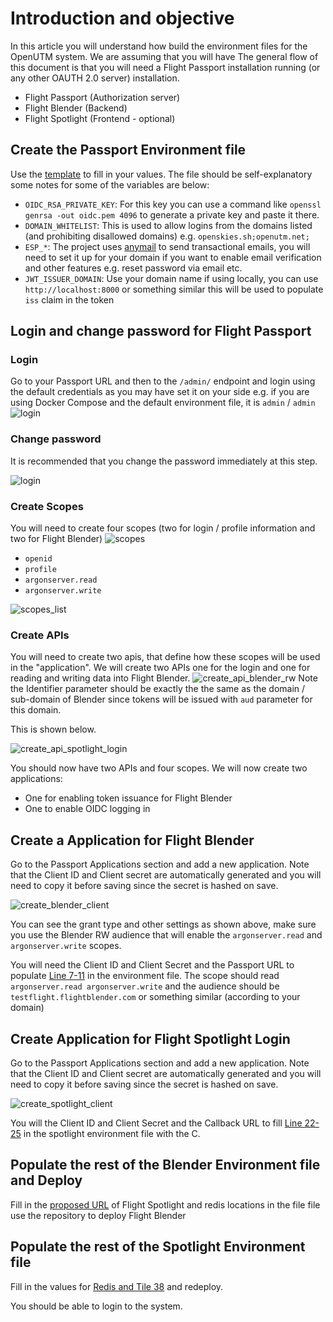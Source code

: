 # Introduction and objective

In this article you will understand how build the environment files for the OpenUTM system. We are assuming that you will have  The general flow of this document is that you will need a Flight Passport installation running (or any other OAUTH 2.0 server) installation.

- Flight Passport (Authorization server)
- Flight Blender (Backend)
- Flight Spotlight (Frontend - optional)

## Create the Passport Environment file

Use the [template](env.examples/.passport.env.example) to fill in your values. The file should be self-explanatory some notes for some of the variables are below:

- `OIDC_RSA_PRIVATE_KEY`: For this key you can use a command like `openssl genrsa -out oidc.pem 4096` to generate a private key and paste it there.
- `DOMAIN_WHITELIST`: This is used to allow logins from the domains listed (and prohibiting disallowed domains) e.g. `openskies.sh;openutm.net;`
- `ESP_*`: The project uses [anymail](https://anymail.dev/en/stable/) to send transactional emails, you will need to set it up for your domain if you want to enable email verification and other features e.g. reset password via email etc.
- `JWT_ISSUER_DOMAIN`: Use your domain name if using locally, you can use `http://localhost:8000` or something similar this will be used to populate `iss` claim in the token

## Login and change password for Flight Passport

### Login

Go to your Passport URL and then to the `/admin/` endpoint and login using the default credentials as you may have set it on your side e.g. if you are using Docker Compose and the default environment file, it is `admin` / `admin`
![login](images/environment_files_help/step_1_login.jpg)

### Change password

It is recommended that you change the password immediately at this step.

![login](images/environment_files_help/step_1b_change_password.jpg)

### Create Scopes

You will need to create four scopes (two for login / profile information and two for Flight Blender)
![scopes](images/environment_files_help/step_2a_scopes.jpg)

- `openid`
- `profile`
- `argonserver.read`
- `argonserver.write`

![scopes_list](images/environment_files_help/step_2b_scopes_list.jpg)

### Create APIs

You will need to create two apis, that define how these scopes will be used in the "application". We will create two APIs one for the login and one for reading and writing data into Flight Blender.
![create_api_blender_rw](images/environment_files_help/step_3a_create_api_blender_rw.jpg)
Note the Identifier parameter should be exactly the the same as the domain / sub-domain of Blender since tokens will be issued with `aud` parameter for this domain.

This is shown below.

![create_api_spotlight_login](images/environment_files_help/step_3b_create_api_spotlight_login.jpg)

You should now have two APIs and four scopes. We will now create two applications:

- One for enabling token issuance for Flight Blender
- One to enable OIDC logging in

## Create a Application for Flight Blender

Go to the Passport Applications section and add a new application. Note that the Client ID and Client secret are automatically generated and you will need to copy it before saving since the secret is hashed on save.

![create_blender_client](images/environment_files_help/step_4a_blender_client.jpg)

You can see the grant type and other settings as shown above, make sure you use the Blender RW audience that will enable the `argonserver.read` and `argonserver.write` scopes.

You will need the Client ID and Client Secret and the Passport URL to populate [Line 7-11](https://github.com/openutm/deployment/blob/main/env.examples/.spotlight.env.example#L7-L11) in the environment file. The scope should read `argonserver.read argonserver.write` and the audience should be `testflight.flightblender.com` or something similar (according to your domain)

## Create Application for Flight Spotlight Login

Go to the Passport Applications section and add a new application. Note that the Client ID and Client secret are automatically generated and you will need to copy it before saving since the secret is hashed on save.

![create_spotlight_client](images/environment_files_help/step_4b_spotlight_client.jpg)

You will the Client ID and Client Secret and the Callback URL to fill [Line 22-25](https://github.com/openutm/deployment/blob/main/env.examples/.spotlight.env.example#L22-L25) in the spotlight environment file with the C.

## Populate the rest of the Blender Environment file and Deploy

Fill in the [proposed URL](https://github.com/openutm/deployment/blob/main/env.examples/.argon-server.env.example#L15) of Flight Spotlight and redis locations in the file file use the repository to deploy Flight Blender

## Populate the rest of the Spotlight Environment file

Fill in the values for [Redis and Tile 38](https://github.com/openutm/deployment/blob/main/env.examples/.spotlight.env.example#L28-L30) and redeploy.

You should be able to login to the system.
